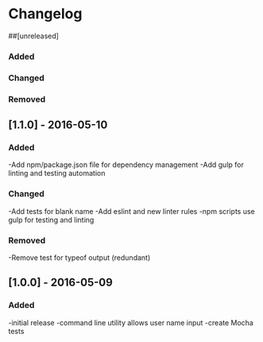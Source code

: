 # Changelog

##[unreleased]
### Added
### Changed
### Removed

## [1.1.0] - 2016-05-10
### Added
-Add npm/package.json file for dependency management
-Add gulp for linting and testing automation

### Changed
-Add tests for blank name
-Add eslint and new linter rules
-npm scripts use gulp for testing and linting

### Removed
-Remove test for typeof output (redundant)

## [1.0.0] - 2016-05-09
### Added
-initial release
-command line utility allows user name input
-create Mocha tests

